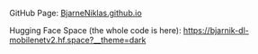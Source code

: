 GitHub Page: [BjarneNiklas.github.io](https://bjarneniklas.github.io/)

Hugging Face Space (the whole code is here): https://bjarnik-dl-mobilenetv2.hf.space?__theme=dark
